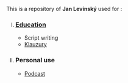 <p>This is a repository of <b>Jan Levínský</b> used for :
	<ol>
		<li type="I"><h3><a href="./School">Education</a></h3>
			<ul>
				<li>Script writing 
				<li><a href=".\School\Klauzury\Sketches.png">Klauzury</a>
			</ul>
		<li type="I"><h3>Personal use</h3>
			<ul>
				<li><a href="./Personal/Podcast/dnesnispolecnost.md">Podcast</a>
			</ul>
	</ol>

